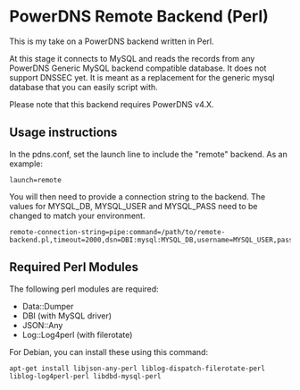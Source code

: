 # PowerDNS Remote Backend (Perl)

This is my take on a PowerDNS backend written in Perl.

At this stage it connects to MySQL and reads the records from any PowerDNS Generic MySQL backend compatible database. It does not support DNSSEC yet. It is meant as a replacement for the generic mysql database that you can easily script with.

Please note that this backend requires PowerDNS v4.X.

## Usage instructions

In the pdns.conf, set the launch line to include the "remote" backend. As an example:

```
launch=remote
```

You will then need to provide a connection string to the backend. The values for MYSQL_DB, MYSQL_USER and MYSQL_PASS need to be changed to match your environment.
```
remote-connection-string=pipe:command=/path/to/remote-backend.pl,timeout=2000,dsn=DBI:mysql:MYSQL_DB,username=MYSQL_USER,password=MYSQL_PASS
```

## Required Perl Modules

The following perl modules are required:

* Data::Dumper
* DBI (with MySQL driver)
* JSON::Any
* Log::Log4perl (with filerotate)

For Debian, you can install these using this command:
```
apt-get install libjson-any-perl liblog-dispatch-filerotate-perl liblog-log4perl-perl libdbd-mysql-perl
```